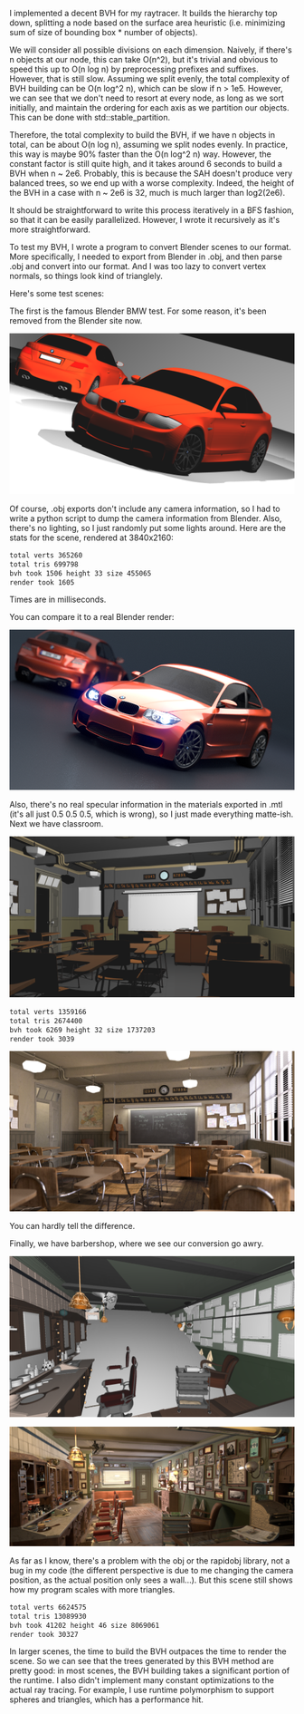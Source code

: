 I implemented a decent BVH for my raytracer. It builds the hierarchy top down, splitting a node based on the surface area heuristic (i.e. minimizing sum of size of bounding box * number of objects). 

We will consider all possible divisions on each dimension. Naively, if there's n objects at our node, this can take O(n^2), but it's trivial and obvious to speed this up to O(n log n) by preprocessing prefixes and suffixes. However, that is still slow. Assuming we split evenly, the total complexity of BVH building can be O(n log^2 n), which can be slow if n > 1e5. However, we can see that we don't need to resort at every node, as long as we sort initially, and maintain the ordering for each axis as we partition our objects. This can be done with std::stable_partition.

Therefore, the total complexity to build the BVH, if we have n objects in total, can be about O(n log n), assuming we split nodes evenly. In practice, this way is maybe 90% faster than the O(n log^2 n) way. However, the constant factor is still quite high, and it takes around 6 seconds to build a BVH when n ~ 2e6. Probably, this is because the SAH doesn't produce very balanced trees, so we end up with a worse complexity. Indeed, the height of the BVH in a case with n ~ 2e6 is 32, much is much larger than log2(2e6). 

It should be straightforward to write this process iteratively in a BFS fashion, so that it can be easily parallelized. However, I wrote it recursively as it's more straightforward. 

To test my BVH, I wrote a program to convert Blender scenes to our format. More specifically, I needed to export from Blender in .obj, and then parse .obj and convert into our format. And I was too lazy to convert vertex normals, so things look kind of trianglely. 

Here's some test scenes:

The first is the famous Blender BMW test. For some reason, it's been removed from the Blender site now.

![My render](bmw.png)

Of course, .obj exports don't include any camera information, so I had to write a python script to dump the camera information from Blender. Also, there's no lighting, so I just randomly put some lights around. Here are the stats for the scene, rendered at 3840x2160:

```
total verts 365260
total tris 699798
bvh took 1506 height 33 size 455065
render took 1605
```
Times are in milliseconds.

You can compare it to a real Blender render:

![Blender render](realbmw.png)

Also, there's no real specular information in the materials exported in .mtl (it's all just 0.5 0.5 0.5, which is wrong), so I just made everything matte-ish. 
Next we have classroom. 

![My render](classroom.png)

```
total verts 1359166
total tris 2674400
bvh took 6269 height 32 size 1737203
render took 3039
```

![Blender render](realclass.png)

You can hardly tell the difference. 

Finally, we have barbershop, where we see our conversion go awry.

![My render](barbershop_interior.png)

![Blender render](realbarber.png)

As far as I know, there's a problem with the obj or the rapidobj library, not a bug in my code (the different perspective is due to me changing the camera position, as the actual position only sees a wall...). But this scene still shows how my program scales with more triangles. 
```
total verts 6624575
total tris 13089930
bvh took 41202 height 46 size 8069061
render took 30327
```
In larger scenes, the time to build the BVH outpaces the time to render the scene. So we can see that the trees generated by this BVH method are pretty good: in most scenes, the BVH building takes a significant portion of the runtime. I also didn't implement many constant optimizations to the actual ray tracing. For example, I use runtime polymorphism to support spheres and triangles, which has a performance hit. 


